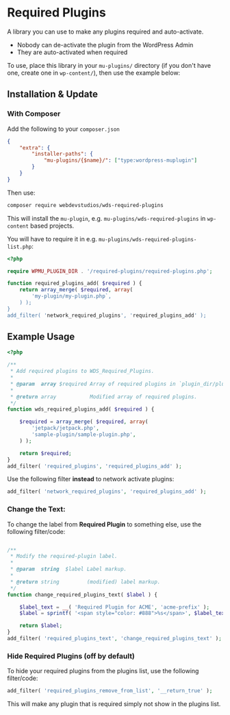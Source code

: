 # Required Plugins

A library you can use to make any plugins required and auto-activate.

* Nobody can de-activate the plugin from the WordPress Admin
* They are auto-activated when required

To use, place this library in your `mu-plugins/` directory (if you don't have one, create one in `wp-content/`), then use the example below:

## Installation & Update

### With Composer

Add the following to your `composer.json`

```json
{
    "extra": {
        "installer-paths": {
            "mu-plugins/{$name}/": ["type:wordpress-muplugin"]
        }
    }
}
```

Then use:

```bash
composer require webdevstudios/wds-required-plugins
```

This will install the `mu-plugin`, e.g. `mu-plugins/wds-required-plugins` in `wp-content` based projects. 

You will have to require it in e.g. `mu-plugins/wds-required-plugins-list.php`:

```php
<?php

require WPMU_PLUGIN_DIR . '/required-plugins/required-plugins.php';

function required_plugins_add( $required ) {
    return array_merge( $required, array(
        'my-plugin/my-plugin.php`,
    ) );
}
add_filter( 'network_required_plugins', 'required_plugins_add' );

```

## Example Usage

```php
<?php

/**
 * Add required plugins to WDS_Required_Plugins.
 *
 * @param  array $required Array of required plugins in `plugin_dir/plugin_file.php` form.
 *
 * @return array           Modified array of required plugins.
 */
function wds_required_plugins_add( $required ) {

	$required = array_merge( $required, array(
		'jetpack/jetpack.php',
		'sample-plugin/sample-plugin.php',
	) );

	return $required;
}
add_filter( 'required_plugins', 'required_plugins_add' );
```

Use the following filter **instead** to network activate plugins:

```php
add_filter( 'network_required_plugins', 'required_plugins_add' );
```

### Change the Text:

To change the label from **Required Plugin** to something else, use the following filter/code:

```php

/**
 * Modify the required-plugin label.
 *
 * @param  string  $label Label markup.
 *
 * @return string         (modified) label markup.
 */
function change_required_plugins_text( $label ) {

	$label_text = __( 'Required Plugin for ACME', 'acme-prefix' );
	$label = sprintf( '<span style="color: #888">%s</span>', $label_text );

	return $label;
}
add_filter( 'required_plugins_text', 'change_required_plugins_text' );
```

### Hide Required Plugins (off by default)

To hide your required plugins from the plugins list, use the following filter/code:

```php
add_filter( 'required_plugins_remove_from_list', '__return_true' );
```

This will make any plugin that is required simply not show in the plugins list.
